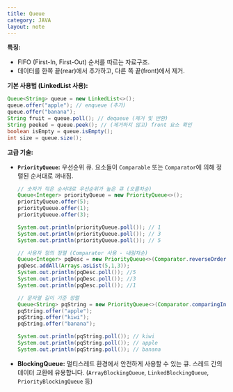 ```yaml
---
title: Queue
category: JAVA
layout: note
---
```

**특징:**

- FIFO (First-In, First-Out) 순서를 따르는 자료구조.
- 데이터를 한쪽 끝(rear)에서 추가하고, 다른 쪽 끝(front)에서 제거.

**기본 사용법 (LinkedList 사용):**

```java
Queue<String> queue = new LinkedList<>();
queue.offer("apple"); // enqueue (추가)
queue.offer("banana");
String fruit = queue.poll(); // dequeue (제거 및 반환)
String peeked = queue.peek(); // (제거하지 않고) front 요소 확인
boolean isEmpty = queue.isEmpty();
int size = queue.size();
```

**고급 기술:**

- **`PriorityQueue`:** 우선순위 큐. 요소들이 `Comparable` 또는 `Comparator`에 의해 정렬된 순서대로 꺼내짐.
    
    ```java
    // 숫자가 작은 순서대로 우선순위가 높은 큐 (오름차순)
    Queue<Integer> priorityQueue = new PriorityQueue<>();
    priorityQueue.offer(5);
    priorityQueue.offer(1);
    priorityQueue.offer(3);
    
    System.out.println(priorityQueue.poll()); // 1
    System.out.println(priorityQueue.poll()); // 3
    System.out.println(priorityQueue.poll()); // 5
    
    // 사용자 정의 정렬 (Comparator 사용 - 내림차순)
    Queue<Integer> pqDesc = new PriorityQueue<>(Comparator.reverseOrder());
    pqDesc.addAll(Arrays.asList(5,1,3));
    System.out.println(pqDesc.poll()); //5
    System.out.println(pqDesc.poll()); //3
    System.out.println(pqDesc.poll()); //1
    
    // 문자열 길이 기준 정렬
    Queue<String> pqString = new PriorityQueue<>(Comparator.comparingInt(String::length));
    pqString.offer("apple");
    pqString.offer("kiwi");
    pqString.offer("banana");
    
    System.out.println(pqString.poll()); // kiwi
    System.out.println(pqString.poll()); // apple
    System.out.println(pqString.poll()); // banana
    ```
    
- **BlockingQueue:** 멀티스레드 환경에서 안전하게 사용할 수 있는 큐. 스레드 간의 데이터 교환에 유용합니다. (`ArrayBlockingQueue`, `LinkedBlockingQueue`, `PriorityBlockingQueue` 등)